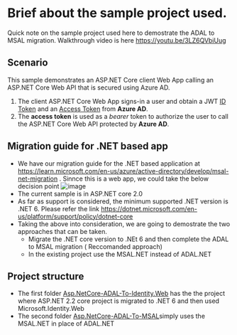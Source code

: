 # Brief about the sample project used. 
Quick note on the sample project used here to demostrate the ADAL to MSAL migration. Walkthrough video is here https://youtu.be/3LZ6QVbiUug

## Scenario

This sample demonstrates an ASP.NET Core client Web App calling an ASP.NET Core Web API that is secured using Azure AD.

1. The client ASP.NET Core Web App signs-in a user and obtain a JWT [ID Token](https://aka.ms/id-tokens) and an [Access Token](https://aka.ms/access-tokens) from **Azure AD**.
1. The **access token** is used as a *bearer* token to authorize the user to call the ASP.NET Core Web API protected by **Azure AD**.

## Migration guide for .NET based app
- We have our migration guide for the .NET based application at https://learn.microsoft.com/en-us/azure/active-directory/develop/msal-net-migration . Sinnce this is a web app, we could take the below decision point 
![image](https://user-images.githubusercontent.com/62542910/207603732-652eda25-5cde-4824-875e-5f9ce9f619d7.png)
-  The current sample is in ASP.NET core 2.0 
- As far as support is considered, the minimum supported .NET version is .NET 6. Please refer the link https://dotnet.microsoft.com/en-us/platform/support/policy/dotnet-core
- Taking the above into consideration, we are going to demostrate the two approaches that can be taken. 
  - Migrate the .NET core version to .NEt 6 and then complete the ADAL to MSAL migration ( Reccomanded approach)
  - In the existing project use the MSAL.NET instead of ADAL.NET 

## Project structure 
- The first folder [Asp.NetCore-ADAL-To-Identity.Web](Asp.NetCore-ADAL-To-Identity.Web) has the the project where ASP.NET 2.2 core project is migrated to .NET 6 and then used Microsoft.Identity.Web
- The second folder [Asp.NetCore-ADAL-To-MSAL](Asp.NetCore-ADAL-To-MSAL)simply uses the MSAL.NET in place of ADAL.NET
